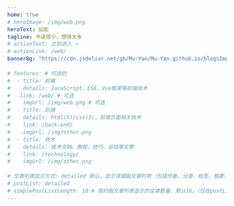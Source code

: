 ```yaml
---
home: true
# heroImage: /img/web.png
heroText: 如影
tagline: 书读得少，想得太多
# actionText: 立刻进入 →
# actionLink: /web/
bannerBg: "https://cdn.jsdelivr.net/gh/Mu-Yan/Mu-Yan.github.io/blogsImg/18.jpg" # auto => 网格纹背景(有bodyBgImg时无背景)，默认 | none => 无 | '大图地址' | background: 自定义背景样式       提示：如发现文本颜色不适应你的背景时可以到palette.styl修改$bannerTextColor变量

# features: # 可选的
#  - title: 前端
#    details: JavaScript、ES6、Vue框架等前端技术
#   link: /web/ # 可选
#    imgUrl: /img/web.png # 可选
#  - title: 后端
#    details: html(5)/css(3)，前端页面相关技术
#    link: /back-end/
#    imgUrl: /img/other.png
#  - title: 技术
#    details: 技术文档、教程、技巧、总结等文章
#    link: /technology/
#    imgUrl: /img/other.png

# 文章列表显示方式: detailed 默认，显示详细版文章列表（包括作者、分类、标签、摘要、分页等）| simple => 显示简约版文章列表（仅标题和日期）| none 不显示文章列表
# postList: detailed
# simplePostListLength: 10 # 简约版文章列表显示的文章数量，默认10。（仅在postList设置为simple时生效）
---
```



<!-- 小熊猫 -->

[comment]: <> (<img src="/img/panda-waving.png" class="panda no-zoom" style="width: 130px;height: 115px;opacity: 0.8;margin-bottom: -4px;padding-bottom:0;position: fixed;bottom: 0;left: 0.5rem;z-index: 1;"> )

[comment]: <> (## 关于)

<style>
.anchor-down {
  display: block;
  margin: 12rem auto 0;
  bottom: 45px;
  width: 20px;
  height: 20px;
  font-size: 34px;
  text-align: center;
  animation: bounce-in 5s 3s infinite;
  position: absolute;
  left: 50%;
  bottom: 30%;
  margin-left: -10px;
  cursor: pointer;
}
@-webkit-keyframes bounce-in{
  0%{transform:translateY(0)}
  20%{transform:translateY(0)}
  50%{transform:translateY(-20px)}
  80%{transform:translateY(0)}
  to{transform:translateY(0)}
}
.anchor-down::before {
  content: "";
  width: 20px;
  height: 20px;
  display: block;
  border-right: 3px solid #fff;
  border-top: 3px solid #fff;
  transform: rotate(135deg);
  position: absolute;
  bottom: 10px;
}
.anchor-down::after {
  content: "";
  width: 20px;
  height: 20px;
  display: block;
  border-right: 3px solid #fff;
  border-top: 3px solid #fff;
  transform: rotate(135deg);
}
</style>

<script>
export default {
  mounted () {
    this.initAnchorDown();
    async  function setSiteFirstImage() {
        let imgSrc = await (new Promise((resolve) => {
            let tmpImage = new Image(),
                images = Array(18).fill(null).map((item,index)=>`https://cdn.jsdelivr.net/gh/Mu-Yan/Mu-Yan.github.io/blogsImg/${index + 1}.jpg`)
            
            images.push(...[
                'https://ae01.alicdn.com/kf/U97bbc76ed57d4a0eb5cda490415884b1i.jpg',
                'https://zihonghuang.gitee.io/image/bg1.jpg',
                'https://pan.zealsay.com/zealsay/cover/5.jpg',
                'https://pan.zealsay.com/zealsay/cover/6.jpg',
                'https://pan.zealsay.com/zealsay/cover/7.jpg',
                'https://pan.zealsay.com/mweb/blog/WechatIMG10.png',
            ]),
            imgSrc = images[parseInt(Math.random() * images.length + 1)]
                
            tmpImage.src = imgSrc
            tmpImage.onload = function () { resolve(imgSrc) }
            tmpImage.onerror = function () { resolve(null) }
        }))
        if(imgSrc){
            document.querySelector('.home-wrapper .banner')
                .style
                .background = `url("${imgSrc}") center center / cover no-repeat`
            document.querySelector('.body-bg')
                .style
                .background = `url("${imgSrc}") center center / cover no-repeat`
        }
    }
    setSiteFirstImage()
    let timer = setInterval(setSiteFirstImage,30000)
  },

  methods: { 
    initAnchorDown(){
       const ifJanchor = document.getElementById("JanchorDown"); 
        ifJanchor && ifJanchor.parentNode.removeChild(ifJanchor);
        let a = document.createElement('a');
        a.id = 'JanchorDown';
        a.className = 'anchor-down';
        document.querySelector('.home-wrapper .banner').append(a);
        let targetA = document.getElementById("JanchorDown");
        targetA.addEventListener('click', e => { // 添加点击事件
          this.scrollFn();
        })
    },
    scrollFn() {
      const windowH = document.querySelector('.home-wrapper .banner').clientHeight; // 获取窗口高度
      // document.documentElement.scrollTop = windowH; // 滚动条滚动到指定位置
      this.slideTo(windowH)
    },
    slideTo(targetPageY) {
      var timer = setInterval(function () {
          var currentY = document.documentElement.scrollTop || document.body.scrollTop;//当前及滑动中任意时刻位置
          var distance = targetPageY > currentY ? targetPageY - currentY : currentY - targetPageY;//剩余距离
          var speed = Math.ceil(distance/10);//每时刻速度
          if (currentY == targetPageY) {
           clearInterval(timer);
          } else {
           window.scrollTo(0,targetPageY > currentY ? currentY + speed : currentY - speed);
          }
         },10);
     }
  }
}
</script>
